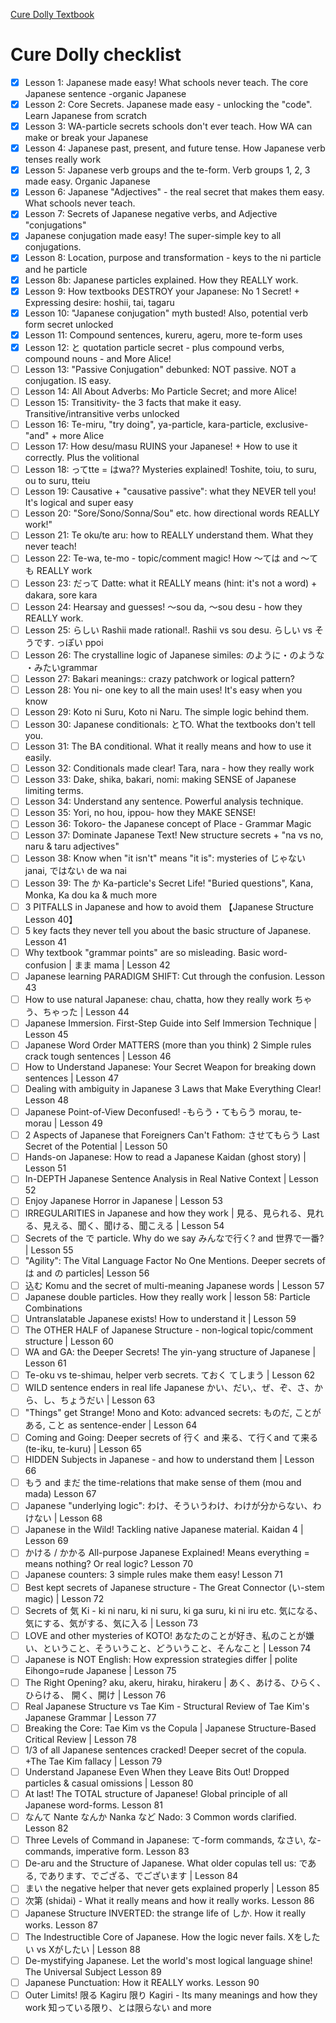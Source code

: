 [Cure Dolly Textbook](https://docs.google.com/document/d/1OwVPStFrXRjXvzmrFQUfXpEiPNspYq6JYxA4zDTlhPM/edit)
# Cure Dolly checklist
- [x] Lesson 1: Japanese made easy! What schools never teach. The core Japanese sentence -organic Japanese
- [x] Lesson 2: Core Secrets. Japanese made easy - unlocking the "code". Learn Japanese from scratch
- [x] Lesson 3: WA-particle secrets schools don't ever teach. How WA can make or break your Japanese
- [x] Lesson 4: Japanese past, present, and future tense. How Japanese verb tenses really work
- [x] Lesson 5: Japanese verb groups and the te-form. Verb groups 1, 2, 3 made easy. Organic Japanese
- [x] Lesson 6: Japanese "Adjectives" - the real secret that makes them easy. What schools never teach.
- [x] Lesson 7: Secrets of Japanese negative verbs, and Adjective "conjugations"
- [x] Japanese conjugation made easy! The super-simple key to all conjugations.
- [x] Lesson 8: Location, purpose and transformation - keys to the ni particle and he particle
- [x] Lesson 8b: Japanese particles explained. How they REALLY work.
- [x] Lesson 9: How textbooks DESTROY your Japanese: No 1 Secret! + Expressing desire: hoshii, tai, tagaru
- [x] Lesson 10: "Japanese conjugation" myth busted! Also, potential verb form secret unlocked
- [x] Lesson 11:  Compound sentences, kureru, ageru, more te-form uses
- [x] Lesson 12: と quotation particle secret - plus compound verbs, compound nouns - and More Alice!
- [ ] Lesson 13: "Passive Conjugation" debunked: NOT passive. NOT a conjugation. IS easy.
- [ ] Lesson 14: All About Adverbs: Mo Particle Secret; and more Alice!
- [ ] Lesson 15: Transitivity- the 3 facts that make it easy. Transitive/intransitive verbs unlocked
- [ ] Lesson 16: Te-miru, "try doing", ya-particle, kara-particle, exclusive-"and" + more Alice
- [ ] Lesson 17: How desu/masu RUINS your Japanese! + How to use it correctly. Plus the volitional
- [ ] Lesson 18: ってtte = はwa?? Mysteries explained! Toshite, toiu, to suru, ou to suru, tteiu
- [ ] Lesson 19: Causative + "causative passive": what they NEVER tell you! It's logical and super easy
- [ ] Lesson 20:  "Sore/Sono/Sonna/Sou" etc. how directional words REALLY work!"
- [ ] Lesson 21: Te oku/te aru: how to REALLY understand them. What they never teach!
- [ ] Lesson 22: Te-wa, te-mo - topic/comment magic! How 〜ては and 〜ても REALLY work
- [ ] Lesson 23: だって Datte: what it REALLY means (hint: it's not a word) + dakara, sore kara
- [ ] Lesson 24: Hearsay and guesses!  〜sou da, 〜sou desu - how they REALLY work.
- [ ] Lesson 25: らしい Rashii made rational!. Rashii vs sou desu. らしい vs そうです. っぽい ppoi
- [ ] Lesson 26: The crystalline logic of Japanese similes: のように・のような ・みたいgrammar
- [ ] Lesson 27: Bakari meanings:: crazy patchwork or logical pattern?
- [ ] Lesson 28: You ni- one key to all the main uses! It's easy when you know
- [ ] Lesson 29: Koto ni Suru, Koto ni Naru. The simple logic behind them.
- [ ] Lesson 30: Japanese conditionals: とTO. What the textbooks don't tell you.
- [ ] Lesson 31: The BA conditional. What it really means and how to use it easily.
- [ ] Lesson 32: Conditionals made clear!  Tara, nara - how they really work
- [ ] Lesson 33: Dake, shika, bakari, nomi: making SENSE of Japanese limiting terms.
- [ ] Lesson 34: Understand any sentence. Powerful analysis technique.
- [ ] Lesson 35: Yori, no hou, ippou- how they MAKE SENSE!
- [ ] Lesson 36: Tokoro- the Japanese concept of Place - Grammar Magic
- [ ] Lesson 37: Dominate Japanese Text! New structure secrets + "na vs no, naru & taru adjectives"
- [ ] Lesson 38: Know when "it isn't" means "it is": mysteries of じゃない janai, ではない de wa nai
- [ ] Lesson 39: The か Ka-particle's Secret Life! "Buried questions", Kana, Monka, Ka dou ka & much more
- [ ] 3 PITFALLS in Japanese and how to avoid them 【Japanese Structure Lesson 40】
- [ ] 5 key facts they never tell you about the basic structure of Japanese. Lesson 41
- [ ] Why textbook "grammar points" are so misleading. Basic word-confusion | まま mama | Lesson 42
- [ ] Japanese learning PARADIGM SHIFT: Cut through the confusion. Lesson 43
- [ ] How to use natural Japanese: chau, chatta, how they really work  ちゃう、ちゃった | Lesson 44
- [ ] Japanese Immersion. First-Step Guide into Self Immersion Technique | Lesson 45
- [ ] Japanese Word Order MATTERS (more than you think) 2 Simple rules crack tough sentences | Lesson 46
- [ ] How to Understand Japanese: Your Secret Weapon for breaking down sentences | Lesson 47
- [ ] Dealing with ambiguity in Japanese 3 Laws that Make Everything Clear! Lesson 48
- [ ] Japanese Point-of-View Deconfused! -もらう・てもらう morau, te-morau | Lesson 49
- [ ] 2 Aspects of Japanese that Foreigners Can't Fathom: させてもらう Last Secret of the Potential | Lesson 50
- [ ] Hands-on Japanese: How to read a Japanese Kaidan (ghost story) | Lesson 51
- [ ] In-DEPTH Japanese Sentence Analysis in Real Native Context | Lesson 52
- [ ] Enjoy Japanese Horror in Japanese  | Lesson 53
- [ ] IRREGULARITIES in Japanese and how they work | 見る、見られる、見れる、見える、聞く、聞ける、聞こえる | Lesson 54
- [ ] Secrets of the で particle. Why do we say みんなで行く? and 世界で一番? | Lesson 55
- [ ] "Agility": The Vital Language Factor No One Mentions. Deeper secrets of は and の particles| Lesson 56
- [ ] 込む Komu and the secret of multi-meaning Japanese words | Lesson 57
- [ ] Japanese double particles. How they really work | lesson 58: Particle Combinations
- [ ] Untranslatable Japanese exists! How to understand it | Lesson 59
- [ ] The OTHER HALF of Japanese Structure - non-logical topic/comment structure | Lesson 60
- [ ] WA and GA: the Deeper Secrets! The yin-yang structure of Japanese | Lesson 61
- [ ] Te-oku vs te-shimau, helper verb secrets. ておく てしまう | Lesson 62
- [ ] WILD sentence enders in real life Japanese かい、だい,、ぜ、ぞ、さ、から、し、ちょうだい | Lesson 63
- [ ] "Things" get Strange! Mono and Koto: advanced secrets: ものだ, ことがある, こと as sentence-ender | Lesson 64
- [ ] Coming and Going: Deeper secrets of 行く and 来る、て行くand て来る (te-iku, te-kuru) | Lesson 65
- [ ] HIDDEN Subjects in Japanese - and how to understand them | Lesson 66
- [ ] もう and まだ the time-relations that make sense of them (mou and mada) Lesson 67
- [ ] Japanese "underlying logic": わけ、そういうわけ、わけが分からない、わけない | Lesson 68
- [ ] Japanese in the Wild! Tackling native Japanese material. Kaidan 4 | Lesson 69
- [ ] かける / かかる All-purpose Japanese Explained! Means everything = means nothing? Or real logic? Lesson 70
- [ ] Japanese counters: 3 simple rules make them easy! Lesson 71
- [ ] Best kept secrets of Japanese structure - The Great Connector (い-stem magic) | Lesson 72
- [ ] Secrets of 気 Ki - ki ni naru, ki ni suru, ki ga suru, ki ni iru etc. 気になる、気にする、気がする、気に入る | Lesson 73
- [ ] LOVE and other mysteries of KOTO! あなたのことが好き、私のことが嫌い、ということ、そういうこと、どういうこと、そんなこと | Lesson 74
- [ ] Japanese is NOT English: How expression strategies differ | polite Eihongo=rude Japanese | Lesson 75
- [ ] The Right Opening? aku, akeru, hiraku, hirakeru | あく、あける、ひらく、ひらける、 開く、開け | Lesson 76
- [ ] Real Japanese Structure vs Tae Kim - Structural Review of Tae Kim's Japanese Grammar | Lesson 77
- [ ] Breaking the Core: Tae Kim vs the Copula | Japanese Structure-Based Critical Review | Lesson 78
- [ ] 1/3 of all Japanese sentences cracked! Deeper secret of the copula. +The Tae Kim fallacy | Lesson 79
- [ ] Understand Japanese Even When they Leave Bits Out! Dropped particles & casual omissions | Lesson 80
- [ ] At last! The TOTAL structure of Japanese! Global principle of all Japanese word-forms. Lesson 81
- [ ] なんて Nante なんか Nanka など Nado: 3 Common words clarified. Lesson 82
- [ ] Three Levels of Command in Japanese: て-form commands, なさい,  な-commands, imperative form. Lesson 83
- [ ] De-aru and the Structure of Japanese. What older copulas tell us: である, であります、でござる、でございます | Lesson 84
- [ ] まい the negative helper that never gets explained properly | Lesson 85
- [ ] 次第 (shidai) - What it really means and how it really works. Lesson 86
- [ ] Japanese Structure INVERTED: the strange life of しか. How it really works. Lesson 87
- [ ] The Indestructible Core of Japanese. How the logic never fails. Xをしたい vs Xがしたい  | Lesson  88
- [ ] De-mystifying Japanese. Let the world's most logical language shine! The Universal Subject Lesson 89
- [ ] Japanese Punctuation: How it REALLY works. Lesson 90
- [ ] Outer Limits! 限る Kagiru 限り Kagiri -  Its many meanings and how they work 知っている限り、とは限らない and more
